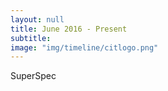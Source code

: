 ```yaml
---
layout: null
title: June 2016 - Present
subtitle:
image: "img/timeline/citlogo.png"
---
```

SuperSpec

